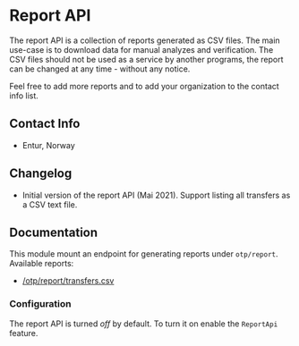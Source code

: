 # Report API

The report API is a collection of reports generated as CSV files. The main use-case is to download
data for manual analyzes and verification. The CSV files should not be used as a service by another
programs, the report can be changed at any time - without any notice.

Feel free to add more reports and to add your organization to the contact info list.


## Contact Info
- Entur, Norway


## Changelog

- Initial version of the report API (Mai 2021). Support listing all transfers as a CSV 
  text file.


## Documentation

This module mount an endpoint for generating reports under `otp/report`. Available reports:

 - [/otp/report/transfers.csv](http://localhost:8080/otp/report/transfers.csv)

 
### Configuration

The report API is turned _off_ by default. To turn it on enable the `ReportApi` feature.
 
 
